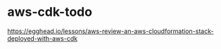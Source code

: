 # aws-cdk-todo

https://egghead.io/lessons/aws-review-an-aws-cloudformation-stack-deployed-with-aws-cdk
